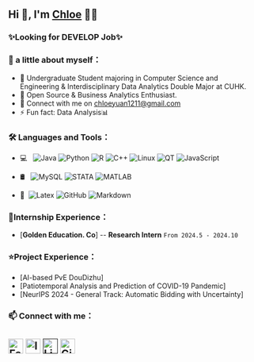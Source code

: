 ## Hi 👋, I'm [Chloe](https://github.com/ChloeYuan1211) 👨‍💻
### **✨Looking for DEVELOP Job✨** 

### **👧 a little about myself**：
- 📖 Undergraduate Student majoring in Computer Science and Engineering & Interdisciplinary Data Analytics Double Major at CUHK.
- 🌟 Open Source & Business Analytics Enthusiast.
- 💬 Connect with me on [chloeyuan1211@gmail.com](mailto:chloyuan1211@gmail.com)
- ⚡ Fun fact: Data Analysis📊

### **🛠 Languages and Tools**：

- 💻 &#160; ![Java](https://img.shields.io/badge/-Java-333333?style=flat&logo=Java&logoColor=007396)
  ![Python](https://img.shields.io/badge/-Python-black?style=flat-square&logo=Python)
  ![R](https://img.shields.io/badge/-R-black?style=flat-square&logo=R)
  ![C++](https://img.shields.io/badge/-C++-black?style=flat-square&logo=c%2B%2B&logoColor=blue)
  ![Linux](https://img.shields.io/badge/-Linux-333333?style=flat&logo=Linux&logoColor=FCC624)
  ![QT](http://img.shields.io/badge/-QT-black?style=flat-square&logo=qt)
  ![JavaScript](http://img.shields.io/badge/-JavaScript-black?style=flat-square&logo=JavaScript)

- 🛢 &#160; ![MySQL](https://img.shields.io/badge/-MySQL-333333?style=flat&logo=mysql)
  ![STATA](https://img.shields.io/badge/-STATA-333333?style=flat&logo=stata)
  ![MATLAB](https://img.shields.io/badge/-MATLAB-333333?style=flat&logo=MATLAB)
- 🔧 &#160;![Latex](https://img.shields.io/badge/-Latex-333333?style=flat&logo=latex)
  ![GitHub](https://img.shields.io/badge/-GitHub-333333?style=flat&logo=github)
  ![Markdown](https://img.shields.io/badge/-Markdown-333333?style=flat&logo=markdown)

### **🌱Internship Experience**：
- [**Golden Education. Co**] -- **Research Intern**  `From 2024.5 - 2024.10`

### **⭐Project Experience**：
- [AI-based PvE DouDizhu]
- [Patiotemporal Analysis and Prediction of COVID-19 Pandemic]
- [NeurIPS 2024 - General Track: Automatic Bidding with Uncertainty]

### **📫 Connect with me**：

####

<a href="https://www.facebook.com/artuurs.smirnovs" target="_blank"><img src="https://raw.githubusercontent.com/arturssmirnovs/arturssmirnovs/master/fb.png" alt="Facebook" width="30"></a>
<a href="https://www.instagram.com/chloeyuan1211/" target="_blank"><img src="https://raw.githubusercontent.com/arturssmirnovs/arturssmirnovs/master/ig.png" alt="Instagram" width="30"></a>
<a href=" " target="_blank"><img src="https://raw.githubusercontent.com/arturssmirnovs/arturssmirnovs/master/in.png" alt="LinkedIn" width="30"></a>
<a href="https://github.com/ChloeYuan1211" target="_blank"><img src="https://raw.githubusercontent.com/arturssmirnovs/arturssmirnovs/master/git.png" alt="GitHub" width="30"></a>
-

